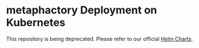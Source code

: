 # metaphactory Deployment on Kubernetes

This repository is being deprecated. Please refer to our official [Helm Charts](https://github.com/metaphacts/metaphactory-kubernetes-helm-charts).